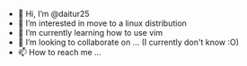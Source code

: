 - 👋 Hi, I’m @daitur25
- 👀 I’m interested in move to a linux distribution
- 🌱 I’m currently learning how to use vim
- 💞️ I’m looking to collaborate on ... (I currently don't know :O)
- 📫 How to reach me ...

<!---
daitur25/daitur25 is a ✨ special ✨ repository because its `README.md` (this file) appears on your GitHub profile.
You can click the Preview link to take a look at your changes.
--->
